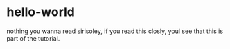 # hello-world
nothing you wanna read
sirisoley, if you read this closly, youl see that this is part of the tutorial.
